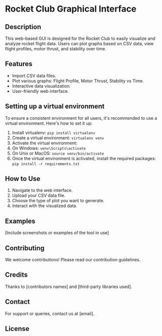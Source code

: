 # Rocket Club Graphical Interface

## Description
This web-based GUI is designed for the Rocket Club to easily visualize and analyze rocket flight data. Users can plot graphs based on CSV data, view flight profiles, motor thrust, and stability over time.

## Features
- Import CSV data files.
- Plot various graphs: Flight Profile, Motor Thrust, Stability vs Time.
- Interactive data visualization.
- User-friendly web interface.

## Setting up a virtual environment

To ensure a consistent environment for all users, it's recommended to use a virtual environment. Here's how to set it up:

1. Install virtualenv: `pip install virtualenv`
2. Create a virtual environment: `virtualenv venv`
3. Activate the virtual environment:
4. On Windows: `venv\Scripts\activate`
5. On Unix or MacOS: `source venv/bin/activate`
6. Once the virtual environment is activated, install the required packages: `pip install -r requirements.txt`

## How to Use

1. Navigate to the web interface.
2. Upload your CSV data file.
3. Choose the type of plot you want to generate.
4. Interact with the visualized data.

## Examples
[Include screenshots or examples of the tool in use]

## Contributing
We welcome contributions! Please read our contribution guidelines.

## Credits
Thanks to [contributors names] and [third-party libraries used].

## Contact
For support or queries, contact us at [email].

## License



